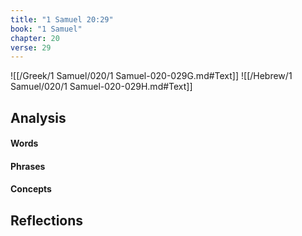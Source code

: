 ```yaml
---
title: "1 Samuel 20:29"
book: "1 Samuel"
chapter: 20
verse: 29
---
```

![[/Greek/1 Samuel/020/1 Samuel-020-029G.md#Text]]
![[/Hebrew/1 Samuel/020/1 Samuel-020-029H.md#Text]]

## Analysis

#### Words

#### Phrases

#### Concepts

## Reflections
